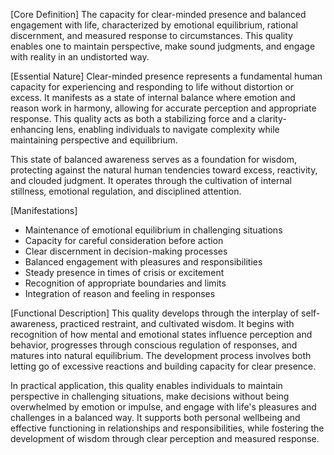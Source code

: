 [Core Definition]
The capacity for clear-minded presence and balanced engagement with life, characterized by emotional equilibrium, rational discernment, and measured response to circumstances. This quality enables one to maintain perspective, make sound judgments, and engage with reality in an undistorted way.

[Essential Nature]
Clear-minded presence represents a fundamental human capacity for experiencing and responding to life without distortion or excess. It manifests as a state of internal balance where emotion and reason work in harmony, allowing for accurate perception and appropriate response. This quality acts as both a stabilizing force and a clarity-enhancing lens, enabling individuals to navigate complexity while maintaining perspective and equilibrium.

This state of balanced awareness serves as a foundation for wisdom, protecting against the natural human tendencies toward excess, reactivity, and clouded judgment. It operates through the cultivation of internal stillness, emotional regulation, and disciplined attention.

[Manifestations]
- Maintenance of emotional equilibrium in challenging situations
- Capacity for careful consideration before action
- Clear discernment in decision-making processes
- Balanced engagement with pleasures and responsibilities
- Steady presence in times of crisis or excitement
- Recognition of appropriate boundaries and limits
- Integration of reason and feeling in responses

[Functional Description]
This quality develops through the interplay of self-awareness, practiced restraint, and cultivated wisdom. It begins with recognition of how mental and emotional states influence perception and behavior, progresses through conscious regulation of responses, and matures into natural equilibrium. The development process involves both letting go of excessive reactions and building capacity for clear presence.

In practical application, this quality enables individuals to maintain perspective in challenging situations, make decisions without being overwhelmed by emotion or impulse, and engage with life's pleasures and challenges in a balanced way. It supports both personal wellbeing and effective functioning in relationships and responsibilities, while fostering the development of wisdom through clear perception and measured response.